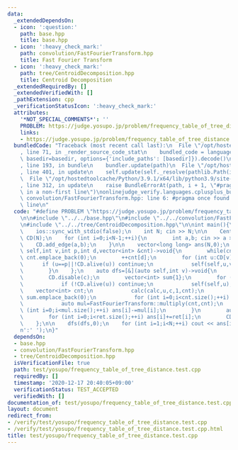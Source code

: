 ```yaml
---
data:
  _extendedDependsOn:
  - icon: ':question:'
    path: base.hpp
    title: base.hpp
  - icon: ':heavy_check_mark:'
    path: convolution/FastFourierTransform.hpp
    title: Fast Fourier Transform
  - icon: ':heavy_check_mark:'
    path: tree/CentroidDecomposition.hpp
    title: Centroid Decomposition
  _extendedRequiredBy: []
  _extendedVerifiedWith: []
  _pathExtension: cpp
  _verificationStatusIcon: ':heavy_check_mark:'
  attributes:
    '*NOT_SPECIAL_COMMENTS*': ''
    PROBLEM: https://judge.yosupo.jp/problem/frequency_table_of_tree_distance
    links:
    - https://judge.yosupo.jp/problem/frequency_table_of_tree_distance
  bundledCode: "Traceback (most recent call last):\n  File \"/opt/hostedtoolcache/Python/3.9.1/x64/lib/python3.9/site-packages/onlinejudge_verify/documentation/build.py\"\
    , line 71, in _render_source_code_stat\n    bundled_code = language.bundle(stat.path,\
    \ basedir=basedir, options={'include_paths': [basedir]}).decode()\n  File \"/opt/hostedtoolcache/Python/3.9.1/x64/lib/python3.9/site-packages/onlinejudge_verify/languages/cplusplus.py\"\
    , line 193, in bundle\n    bundler.update(path)\n  File \"/opt/hostedtoolcache/Python/3.9.1/x64/lib/python3.9/site-packages/onlinejudge_verify/languages/cplusplus_bundle.py\"\
    , line 401, in update\n    self.update(self._resolve(pathlib.Path(included), included_from=path))\n\
    \  File \"/opt/hostedtoolcache/Python/3.9.1/x64/lib/python3.9/site-packages/onlinejudge_verify/languages/cplusplus_bundle.py\"\
    , line 312, in update\n    raise BundleErrorAt(path, i + 1, \"#pragma once found\
    \ in a non-first line\")\nonlinejudge_verify.languages.cplusplus_bundle.BundleErrorAt:\
    \ convolution/FastFourierTransform.hpp: line 6: #pragma once found in a non-first\
    \ line\n"
  code: "#define PROBLEM \"https://judge.yosupo.jp/problem/frequency_table_of_tree_distance\"\
    \n\n#include \"../../base.hpp\"\n#include \"../../convolution/FastFourierTransform.hpp\"\
    \n#include \"../../tree/CentroidDecomposition.hpp\"\n\nint main(){\n    cin.tie(0);\n\
    \    ios::sync_with_stdio(false);\n    int N; cin >> N;\n\n    CentroidDecomposition\
    \ CD(N);\n    for (int i=0;i<N-1;++i){\n        int a,b; cin >> a >> b;\n    \
    \    CD.add_edge(a,b);\n    }\n\n    vector<long long> ans(N,0);\n    auto calc=[&](auto\
    \ self,int v,int p,int d,vector<int> &cnt)->void{\n        while(cnt.size()<=d)\
    \ cnt.emplace_back(0);\n        ++cnt[d];\n        for (int u:CD[v]){\n      \
    \      if (u==p||!CD.alive(u)) continue;\n            self(self,u,v,d+1,cnt);\n\
    \        }\n    };\n    auto dfs=[&](auto self,int v)->void{\n        int c=CD.build(v);\n\
    \        CD.disable(c);\n        vector<int> sum{1};\n        for (int u:CD[c]){\n\
    \            if (!CD.alive(u)) continue;\n            self(self,u);\n        \
    \    vector<int> cnt;\n            calc(calc,u,c,1,cnt);\n            while(sum.size()<cnt.size())\
    \ sum.emplace_back(0);\n            for (int i=0;i<cnt.size();++i) sum[i]+=cnt[i];\n\
    \            auto mul=FastFourierTransform::multiply(cnt,cnt);\n            for\
    \ (int i=0;i<mul.size();++i) ans[i]-=mul[i];\n        }\n        auto ret=FastFourierTransform::multiply(sum,sum);\n\
    \        for (int i=0;i<ret.size();++i) ans[i]+=ret[i];\n        CD.enable(c);\n\
    \    };\n\n    dfs(dfs,0);\n    for (int i=1;i<N;++i) cout << ans[i]/2 << (i+1==N?'\\\
    n':' ');\n}"
  dependsOn:
  - base.hpp
  - convolution/FastFourierTransform.hpp
  - tree/CentroidDecomposition.hpp
  isVerificationFile: true
  path: test/yosupo/frequency_table_of_tree_distance.test.cpp
  requiredBy: []
  timestamp: '2020-12-17 20:40:05+09:00'
  verificationStatus: TEST_ACCEPTED
  verifiedWith: []
documentation_of: test/yosupo/frequency_table_of_tree_distance.test.cpp
layout: document
redirect_from:
- /verify/test/yosupo/frequency_table_of_tree_distance.test.cpp
- /verify/test/yosupo/frequency_table_of_tree_distance.test.cpp.html
title: test/yosupo/frequency_table_of_tree_distance.test.cpp
---
```

